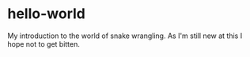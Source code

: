 # hello-world
My introduction to the world of snake wrangling.
As I'm still new at this I hope not to get bitten.
